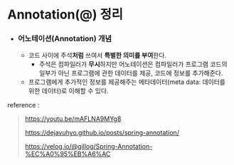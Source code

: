 # Annotation(@) 정리



* ### 어노테이션(Annotation) 개념

  * 코드 사이에 주석**처럼** 쓰여서 **특별한 의미를 부여**한다.
    * 주석은 컴파일러가 **무시**하지만 어노테이션은 컴파일러가  프로그램 코드의 일부가 아닌 프로그램에 관한 데이터를 제공, 코드에 정보를 추가해준다.
  * 프로그램에게 추가적인 정보를 제공해주는 메타데이터(meta data: 데이터를 위한 데이터)로 이해할 수 있다.





reference : 

> https://youtu.be/mAFLNA9MYg8
>
> https://dejavuhyo.github.io/posts/spring-annotation/
>
> https://velog.io/@gillog/Spring-Annotation-%EC%A0%95%EB%A6%AC
